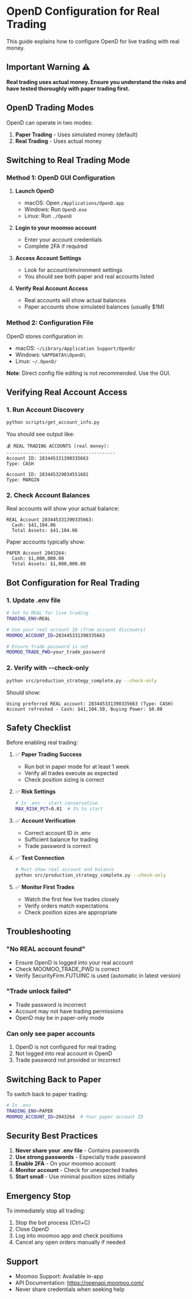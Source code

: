 # OpenD Configuration for Real Trading

This guide explains how to configure OpenD for live trading with real money.

## Important Warning ⚠️

**Real trading uses actual money. Ensure you understand the risks and have tested thoroughly with paper trading first.**

## OpenD Trading Modes

OpenD can operate in two modes:
1. **Paper Trading** - Uses simulated money (default)
2. **Real Trading** - Uses actual money

## Switching to Real Trading Mode

### Method 1: OpenD GUI Configuration

1. **Launch OpenD**
   - macOS: Open `/Applications/OpenD.app`
   - Windows: Run `OpenD.exe`
   - Linux: Run `./OpenD`

2. **Login to your moomoo account**
   - Enter your account credentials
   - Complete 2FA if required

3. **Access Account Settings**
   - Look for account/environment settings
   - You should see both paper and real accounts listed

4. **Verify Real Account Access**
   - Real accounts will show actual balances
   - Paper accounts show simulated balances (usually $1M)

### Method 2: Configuration File

OpenD stores configuration in:
- macOS: `~/Library/Application Support/OpenD/`
- Windows: `%APPDATA%\OpenD\`
- Linux: `~/.OpenD/`

**Note**: Direct config file editing is not recommended. Use the GUI.

## Verifying Real Account Access

### 1. Run Account Discovery
```bash
python scripts/get_account_info.py
```

You should see output like:
```
💰 REAL TRADING ACCOUNTS (real money):
----------------------------------------
Account ID: 283445331390335663
Type: CASH

Account ID: 283445329034551681
Type: MARGIN
```

### 2. Check Account Balances
Real accounts will show your actual balance:
```
REAL Account 283445331390335663:
  Cash: $41,104.06
  Total Assets: $41,104.06
```

Paper accounts typically show:
```
PAPER Account 2043264:
  Cash: $1,000,000.00
  Total Assets: $1,000,000.00
```

## Bot Configuration for Real Trading

### 1. Update .env file
```bash
# Set to REAL for live trading
TRADING_ENV=REAL

# Use your real account ID (from account discovery)
MOOMOO_ACCOUNT_ID=283445331390335663

# Ensure trade password is set
MOOMOO_TRADE_PWD=your_trade_password
```

### 2. Verify with --check-only
```bash
python src/production_strategy_complete.py --check-only
```

Should show:
```
Using preferred REAL account: 283445331390335663 (Type: CASH)
Account refreshed - Cash: $41,104.50, Buying Power: $0.00
```

## Safety Checklist

Before enabling real trading:

1. ✅ **Paper Trading Success**
   - Run bot in paper mode for at least 1 week
   - Verify all trades execute as expected
   - Check position sizing is correct

2. ✅ **Risk Settings**
   ```bash
   # In .env - start conservative
   MAX_RISK_PCT=0.01  # 1% to start
   ```

3. ✅ **Account Verification**
   - Correct account ID in .env
   - Sufficient balance for trading
   - Trade password is correct

4. ✅ **Test Connection**
   ```bash
   # Must show real account and balance
   python src/production_strategy_complete.py --check-only
   ```

5. ✅ **Monitor First Trades**
   - Watch the first few live trades closely
   - Verify orders match expectations
   - Check position sizes are appropriate

## Troubleshooting

### "No REAL account found"
- Ensure OpenD is logged into your real account
- Check MOOMOO_TRADE_PWD is correct
- Verify SecurityFirm.FUTUINC is used (automatic in latest version)

### "Trade unlock failed"
- Trade password is incorrect
- Account may not have trading permissions
- OpenD may be in paper-only mode

### Can only see paper accounts
1. OpenD is not configured for real trading
2. Not logged into real account in OpenD
3. Trade password not provided or incorrect

## Switching Back to Paper

To switch back to paper trading:
```bash
# In .env
TRADING_ENV=PAPER
MOOMOO_ACCOUNT_ID=2043264  # Your paper account ID
```

## Security Best Practices

1. **Never share your .env file** - Contains passwords
2. **Use strong passwords** - Especially trade password
3. **Enable 2FA** - On your moomoo account
4. **Monitor account** - Check for unexpected trades
5. **Start small** - Use minimal position sizes initially

## Emergency Stop

To immediately stop all trading:
1. Stop the bot process (Ctrl+C)
2. Close OpenD
3. Log into moomoo app and check positions
4. Cancel any open orders manually if needed

## Support

- Moomoo Support: Available in-app
- API Documentation: https://openapi.moomoo.com/
- Never share credentials when seeking help